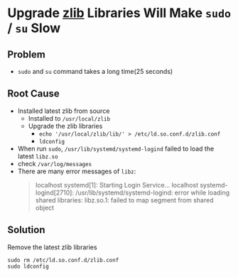 # Upgrade [zlib](https://www.zlib.net/) Libraries Will Make `sudo` / `su` Slow

## Problem
* `sudo` and `su` command takes a long time(25 seconds)

## Root Cause
* Installed latest zlib from source
  * Installed to `/usr/local/zlib`
  * Upgrade the zlib libraries
    * `echo '/usr/local/zlib/lib/' > /etc/ld.so.conf.d/zlib.conf`
    * `ldconfig`
* When run `sudo`, `/usr/lib/systemd/systemd-logind` failed to load the latest `libz.so` 
* check `/var/log/messages`
* There are many error messages of `libz`:
   > localhost systemd[1]: Starting Login Service...
   > localhost systemd-logind[2710]: /usr/lib/systemd/systemd-logind: error while loading shared libraries: libz.so.1: failed to map segment from shared object

## Solution
Remove the latest zlib libraries

```
sudo rm /etc/ld.so.conf.d/zlib.conf
sudo ldconfig
```

